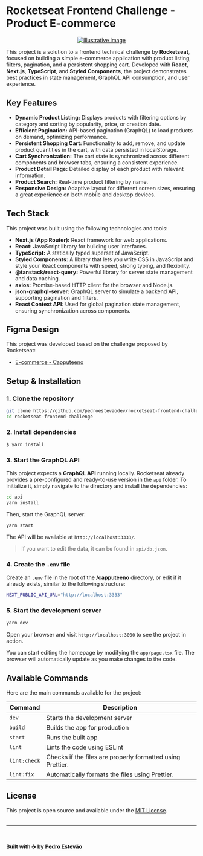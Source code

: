 # Rocketseat Frontend Challenge - Product E-commerce

<p style="text-align: center;">
    <a href="https://www.pedroestevao.com">
        <img src="https://res.cloudinary.com/dge3g9rcw/image/upload/v1748399008/github/vsr9yn6gfjpjvl1d66pr.webp" alt="Illustrative image" />
    </a>
</p>

This project is a solution to a frontend technical challenge by **Rocketseat**, focused on building a simple e-commerce application with product listing, filters, pagination, and a persistent shopping cart. Developed with **React**, **Next.js**, **TypeScript**, and **Styled Components**, the project demonstrates best practices in state management, GraphQL API consumption, and user experience.

## Key Features

- **Dynamic Product Listing:** Displays products with filtering options by category and sorting by popularity, price, or creation date.
- **Efficient Pagination:** API-based pagination (GraphQL) to load products on demand, optimizing performance.
- **Persistent Shopping Cart:** Functionality to add, remove, and update product quantities in the cart, with data persisted in localStorage.
- **Cart Synchronization:** The cart state is synchronized across different components and browser tabs, ensuring a consistent experience.
- **Product Detail Page:** Detailed display of each product with relevant information.
- **Product Search:** Real-time product filtering by name.
- **Responsive Design:** Adaptive layout for different screen sizes, ensuring a great experience on both mobile and desktop devices.

## Tech Stack

This project was built using the following technologies and tools:

- **Next.js (App Router):** React framework for web applications.
- **React**: JavaScript library for building user interfaces.
- **TypeScript:** A statically typed superset of JavaScript.
- **Styled Components:** A library that lets you write CSS in JavaScript and style your React components with speed, strong typing, and flexibility.
- **@tanstack/react-query:** Powerful library for server state management and data caching.
- **axios:** Promise-based HTTP client for the browser and Node.js.
- **json-graphql-server:** GraphQL server to simulate a backend API, supporting pagination and filters.
- **React Context API:** Used for global pagination state management, ensuring synchronization across components.

## Figma Design

This project was developed based on the challenge proposed by Rocketseat:

- [E-commerce - Capputeeno](https://www.figma.com/file/rET9F2CeUEJdiVN7JRu993/E-commerce---capputeeno?node-id=680%3A6449)

## Setup & Installation

### 1. Clone the repository

```bash
git clone https://github.com/pedroestevaodev/rocketseat-frontend-challenge.git
cd rocketseat-frontend-challenge
```

### 2. Install dependencies

```bash
$ yarn install
```

### 3. Start the GraphQL API

This project expects a **GraphQL API** running locally. Rocketseat already provides a pre-configured and ready-to-use version in the `api` folder. To initialize it, simply navigate to the directory and install the dependencies:

```bash
cd api
yarn install
```

Then, start the GraphQL server:

```bash
yarn start
```

The API will be available at `http://localhost:3333/`.

> If you want to edit the data, it can be found in `api/db.json`.

### 4. Create the `.env` file

Create an `.env` file in the root of the **/capputeeno** directory, or edit if it already exists, similar to the following structure:

```bash
NEXT_PUBLIC_API_URL="http://localhost:3333"
```

### 5. Start the development server

```bash
yarn dev
```

Open your browser and visit `http://localhost:3000` to see the project in action.

You can start editing the homepage by modifying the `app/page.tsx` file. The browser will automatically update as you make changes to the code.

## Available Commands

Here are the main commands available for the project:

| Command          | Description                   |
| ---------------- | ----------------------------- |
| `dev`       | Starts the development server |
| `build`     | Builds the app for production |
| `start`     | Runs the built app            |
| `lint`      | Lints the code using ESLint   |
| `lint:check`| Checks if the files are properly formatted using Prettier. |
| `lint:fix`  | Automatically formats the files using Prettier. |

## License

This project is open source and available under the [MIT License](https://mit-license.org/).  
<br />

---

<br />

**Built with ☕ by [Pedro Estevão](https://www.pedroestevao.com)**
